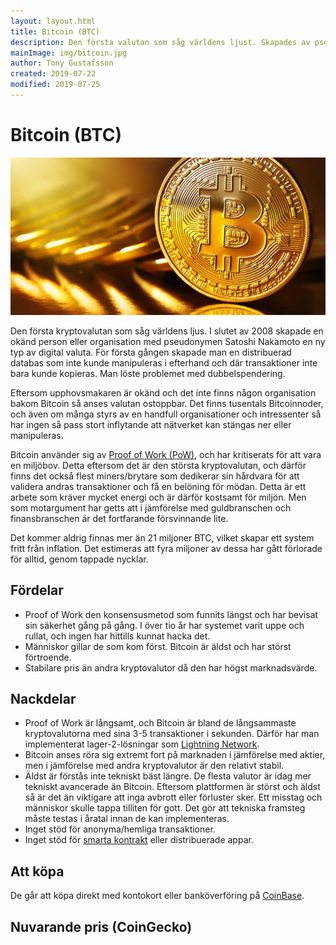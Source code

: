 ```yaml
---
layout: layout.html
title: Bitcoin (BTC)
description: Den första valutan som såg världens ljust. Skapades av pseudonymen Satoshi Nakamoto år 2008 som införde konceptet blockkedjan.
mainImage: img/bitcoin.jpg
author: Tony Gustafsson
created: 2019-07-22
modified: 2019-07-25
---
```


# Bitcoin (BTC)

![Bitcoin](../img/bitcoin.jpg 'Bitcoin')

Den första kryptovalutan som såg världens ljus. I slutet av 2008 skapade en okänd person eller organisation med pseudonymen Satoshi Nakamoto en ny typ av digital valuta. För första gången skapade man en distribuerad databas som inte kunde manipuleras i efterhand och där transaktioner inte bara kunde kopieras. Man löste problemet med dubbelspendering.

Eftersom upphovsmakaren är okänd och det inte finns någon organisation bakom Bitcoin så anses valutan ostoppbar. Det finns tusentals Bitcoinnoder, och även om många styrs av en handfull organisationer och intressenter så har ingen så pass stort inflytande att nätverket kan stängas ner eller manipuleras.

Bitcoin använder sig av [Proof of Work (PoW)](/tekniker/proof-of-work.html), och har kritiserats för att vara en miljöbov. Detta eftersom det är den största kryptovalutan, och därför finns det också flest miners/brytare som dedikerar sin hårdvara för att validera andras transaktioner och få en belöning för mödan. Detta är ett arbete som kräver mycket energi och är därför kostsamt för miljön. Men som motargument har getts att i jämförelse med guldbranschen och finansbranschen är det fortfarande försvinnande lite.

Det kommer aldrig finnas mer än 21 miljoner BTC, vilket skapar ett system fritt från inflation. Det estimeras att fyra miljoner av dessa har gått förlorade för alltid, genom tappade nycklar.

## Fördelar

-   Proof of Work den konsensusmetod som funnits längst och har bevisat sin säkerhet gång på gång. I över tio år har systemet varit uppe och rullat, och ingen har hittills kunnat hacka det.
-   Människor gillar de som kom först. Bitcoin är äldst och har störst förtroende.
-   Stabilare pris än andra kryptovalutor då den har högst marknadsvärde.

## Nackdelar

-   Proof of Work är långsamt, och Bitcoin är bland de långsammaste kryptovalutorna med sina 3-5 transaktioner i sekunden. Därför har man implementerat lager-2-lösningar som [Lightning Network](/tekniker/lightning-network.html).
-   Bitcoin anses röra sig extremt fort på marknaden i jämförelse med aktier, men i jämförelse med andra kryptovalutor är den relativt stabil.
-   Äldst är förstås inte tekniskt bäst längre. De flesta valutor är idag mer tekniskt avancerade än Bitcoin. Eftersom plattformen är störst och äldst så är det än viktigare att inga avbrott eller förluster sker. Ett misstag och människor skulle tappa tilliten för gott. Det gör att tekniska framsteg måste testas i åratal innan de kan implementeras.
-   Inget stöd för anonyma/hemliga transaktioner.
-   Inget stöd för [smarta kontrakt](/tekniker/smarta-kontrakt.html) eller distribuerade appar.

## Att köpa

De går att köpa direkt med kontokort eller banköverföring på [CoinBase](https://www.coinbase.com/).

## Nuvarande pris (CoinGecko)

<script src="https://widgets.coingecko.com/coingecko-coin-ticker-widget.js"></script>

<coingecko-coin-ticker-widget currency="sek" coin-id="bitcoin" locale="en"></coingecko-coin-ticker-widget>
